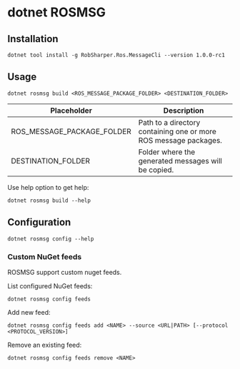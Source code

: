 # dotnet ROSMSG

## Installation

```
dotnet tool install -g RobSharper.Ros.MessageCli --version 1.0.0-rc1
```

## Usage
```
dotnet rosmsg build <ROS_MESSAGE_PACKAGE_FOLDER> <DESTINATION_FOLDER>
```
|Placeholder | Description |
|---|---|
|ROS_MESSAGE_PACKAGE_FOLDER | Path to a directory containing one or more ROS message packages. |
|DESTINATION_FOLDER | Folder where the generated messages will be copied. |



Use help option to get help:
```
dotnet rosmsg build --help
```

## Configuration

```
dotnet rosmsg config --help
```

### Custom NuGet feeds
ROSMSG support custom nuget feeds.

List configured NuGet feeds:
```
dotnet rosmsg config feeds
```

Add new feed:
```
dotnet rosmsg config feeds add <NAME> --source <URL|PATH> [--protocol <PROTOCOL_VERSION>]
```

Remove an existing feed:
```
dotnet rosmsg config feeds remove <NAME>
```
